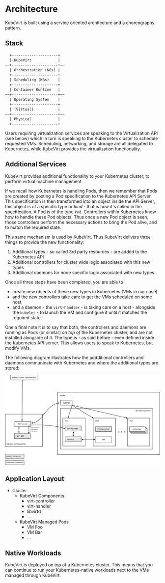 # Architecture

KubeVirt is built using a service oriented architecture and a choreography
pattern.

## Stack


      +---------------------+
      | KubeVirt            |
    ~~+---------------------+~~
      | Orchestration (K8s) |
      +---------------------+
      | Scheduling (K8s)    |
      +---------------------+
      | Container Runtime   |
    ~~+---------------------+~~
      | Operating System    |
      +---------------------+
      | (Virtual)           |
    ~~+---------------------+~~
      | Physical            |
      +---------------------+

Users requiring virtualization services are speaking to the Virtualization API
(see below) which in turn is speaking to the Kubernetes cluster to schedule
requested VMs. Scheduling, networking, and storage are all delegated to
Kubernetes, while KubeVirt provides the virtualization functionality.


## Additional Services

KubeVirt provides additional functionality to your Kubernetes cluster,
to perform virtual machine management

If we recall how Kubernetes is handling Pods, then we remember that Pods are
created by posting a Pod specification to the Kubernetes API Server.
This specification is then transformed into an object inside the API Server,
this object is of a specific type or _kind_ - that is how it's called in the
specification.
A Pod is of the type `Pod`. Controllers within Kubernetes know how to handle
these Pod objects. Thus once a new Pod object is seen, those controllers
perform the necessary actions to bring the Pod alive, and to match the
required state.

This same mechanism is used by KubeVirt. Thus KubeVirt delivers three things
to provide the new functionality:

1. Additional types - so called 3rd party resources - are added to the
   Kubernetes API
2. Additional controllers for cluster wide logic associated with this new types
3. Additional daemons for node specific logic associated with new types

Once all three steps have been completed, you are able to

- create new objects of these new types in Kubernetes (VMs in our
  case)
- and the new controllers take care to get the VMs scheduled on some host,
- and a daemon - the `virt-handler` - is taking care on a host - alongside the
  `kubelet` - to launch the VM and configure it until it matches the required
  state.

One a final note it is to say that both, the controllers and daemons are running
as Pods (or similar) _on top of_ the Kubernetes cluster, and are not installed
alongside of it. The type is - as said before - even defined inside the
Kubernetes API server. This allows users to speak to Kubernetes, but modify VMs.

The following diagram illustrates how the addditional controllers and daemons
communicate with Kubernetes and where the additional types are stored:

![Architecture diagram](architecture.png "Architecture")


## Application Layout

* Cluster
  * KubeVirt Components
    * virt-controller
    * virt-handler
    * libvirtd
    * …
  * KubeVirt Managed Pods
    * VM Foo
    * VM Bar
    * …

## Native Workloads

KubeVirt is deployed on top of a Kubernetes cluster.
This means that you can continue to run your Kubernetes-native workloads next
to the VMs managed through KubeVirt.
